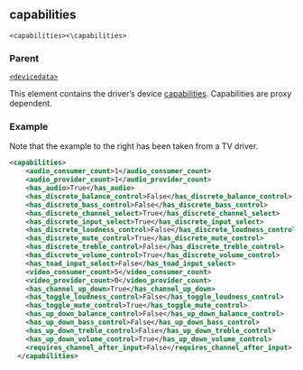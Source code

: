 
## capabilities

`<capabilities><\capabilities>`


### Parent

[`<devicedata>`][1]


This element contains the driver’s device [capabilities][2]. Capabilities are proxy dependent.


### Example

Note that the example to the right has been taken from a TV driver.

```xml
<capabilities>
    <audio_consumer_count>1</audio_consumer_count>
    <audio_provider_count>1</audio_provider_count>
    <has_audio>True</has_audio>
    <has_discrete_balance_control>False</has_discrete_balance_control>
    <has_discrete_bass_control>False</has_discrete_bass_control>
    <has_discrete_channel_select>True</has_discrete_channel_select>
    <has_discrete_input_select>True</has_discrete_input_select>
    <has_discrete_loudness_control>False</has_discrete_loudness_control>
    <has_discrete_mute_control>True</has_discrete_mute_control>
    <has_discrete_treble_control>False</has_discrete_treble_control>
    <has_discrete_volume_control>True</has_discrete_volume_control>
    <has_toad_input_select>False</has_toad_input_select>
    <video_consumer_count>5</video_consumer_count>
    <video_provider_count>0</video_provider_count>
    <has_channel_up_down>True</has_channel_up_down>
    <has_toggle_loudness_control>False</has_toggle_loudness_control>
    <has_toggle_mute_control>True</has_toggle_mute_control>
    <has_up_down_balance_control>False</has_up_down_balance_control>
    <has_up_down_bass_control>False</has_up_down_bass_control>
    <has_up_down_treble_control>False</has_up_down_treble_control>
    <has_up_down_volume_control>True</has_up_down_volume_control>
    <requires_channel_after_input>False</requires_channel_after_input>
  </capabilities>
```


[1]:	https://verbose-telegram-5004f902.pages.github.io/#common-xml-devicedata
[2]:	https://snap-one.github.io/docs-driverworks-fundamentals/#capabilities-capabilities
